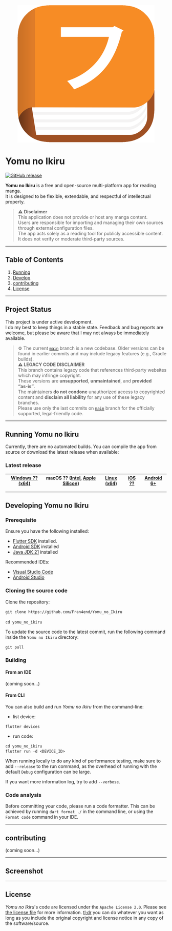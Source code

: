 <p align="center">
    <img src="yomu_no_ikiru/assets/icon.png" alt="Yomu no Ikiru logo">
</p>

# Yomu no Ikiru

[![GitHub release](https://img.shields.io/github/release/Fran4end/yomu_no_ikiru.svg)](https://github.com/Fran4end/Yomu_no_Ikiru/releases)

**Yomu no Ikiru** is a free and open-source multi-platform app for reading manga.  
It is designed to be flexible, extendable, and respectful of intellectual property.

> ⚠️ **Disclaimer**  
> This application does not provide or host any manga content.  
> Users are responsible for importing and managing their own sources through external configuration files.  
> The app acts solely as a reading tool for publicly accessible content. It does not verify or moderate third-party sources.

---

## Table of Contents

1. [Running](#running-yomu-no-ikiru)
2. [Develop](#developing-yomu-no-ikiru)
3. [contributing](#contributing)
4. [License](#license)

---

## Project Status

This project is under active development.  
I do my best to keep things in a stable state. Feedback and bug reports are welcome, but please be aware that I may not always be immediately available.

> ⚙️ The current [`main`](https://github.com/Fran4end/Yomu_no_Ikiru) branch is a new codebase. Older versions can be found in earlier commits and may include legacy features (e.g., Gradle builds).  
> **⚠️ LEGACY CODE DISCLAIMER**  
> This branch contains legacy code that references third‑party websites which may infringe copyright.  
> These versions are **unsupported**, **unmaintained**, and **provided “as‑is”**.  
> The maintainers **do not condone** unauthorized access to copyrighted content and **disclaim all liability** for any use of these legacy branches.  
> Please use only the last commits on [`main`](https://github.com/Fran4end/Yomu_no_Ikiru) branch for the officially supported, legal‑friendly code.

---

## Running Yomu no Ikiru

Currently, there are no automated builds. You can compile the app from source or download the latest release when available:

### Latest release

| [Windows ?? (x64)]() | macOS ?? ([Intel](), [Apple Silicon]()) | [Linux (x64)]() | [iOS ??]() | [Android 6+]() |
| -------------------- | --------------------------------------- | --------------- | ---------- | -------------- |

---

## Developing Yomu no Ikiru

### Prerequisite

Ensure you have the following installed:

- [Flutter SDK](https://flutter.dev/) installed.
- [Android SDK](https://developer.android.com/studio) installed
- [Java JDK 21](https://www.oracle.com/java/technologies/downloads/#jdk21-windows) installed

Recommended IDEs:

- [Visual Studio Code](https://code.visualstudio.com/)
- [Android Studio](https://developer.android.com/)

### Cloning the source code

Clone the repository:

```shell
git clone https://github.com/Fran4end/Yomu_no_Ikiru

cd yomu_no_ikiru
```

To update the source code to the latest commit, run the following command inside the `Yomu no Ikiru` directory:

```shell
git pull
```

### Building

#### From an IDE

(coming soon...)

#### From CLI

You can also build and run _Yomu no Ikiru_ from the command-line:

- list device:

```shell
flutter devices
```

- run code:

```shell
cd yomu_no_ikiru
flutter run -d <DEVICE_ID>
```

When running locally to do any kind of performance testing, make sure to add `--release` to the run command, as the overhead of running with the default `Debug` configuration can be large.

If you want more information log, try to add `--verbose`.

### Code analysis

Before committing your code, please run a code formatter. This can be achieved by running `dart format ./` in the command line, or using the `Format code` command in your IDE.

---

## contributing

(coming soon...)

---

## Screenshot

---

## License

_Yomu no Ikiru_'s code are licensed under the `Apache License 2.0`. Please see [the license file](LICENSE) for more information. [tl;dr](https://www.tldrlegal.com/license/apache-license-2-0-apache-2-0) you can do whatever you want as long as you include the original copyright and license notice in any copy of the software/source.
